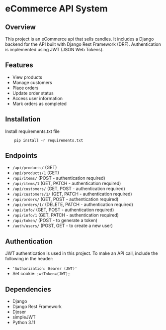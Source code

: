 # eCommerce API System

## Overview
This project is an eCommerce api that sells candles. It includes a Django backend for the API built with Django Rest Framework (DRF). 
Authentication is implemented using JWT (JSON Web Tokens).

## Features
- View products
- Manage customers
- Place orders
- Update order status
- Access user information
- Mark orders as completed

## Installation
 Install requirements.txt file
```
    pip install -r requirements.txt
```

## Endpoints
- `/api/products/` (GET)
- `/api/products/1` (GET)
- `/api/items/` (POST - authentication required)
- `/api/items/1` (GET, PATCH - authentication required)
- `/api/customers/` (GET, POST - authentication required)
- `/api/customers/1/` (GET, PATCH - authentication required)
- `/api/orders/` (GET, POST - authentication required)
- `/api/orders/1/` (DELETE, PATCH - authentication required)
- `/api/info/` (GET, POST - authentication required)
- `/api/info/1` (GET, PATCH - authentication required)
- `/api/token/` (POST - to generate a token)
- `/auth/users/` (POST, GET - to create a new user)

## Authentication
JWT authentication is used in this project. To make an API call, include the following in the header:
- `'Authorization: Bearer (JWT)'`
- Set cookie: `jwtToken=(JWT);`

## Dependencies
- Django
- Django Rest Framework
- Djoser
- simpleJWT
- Python 3.11
